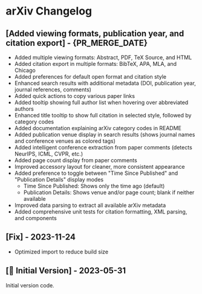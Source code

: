 # arXiv Changelog


## [Added viewing formats, publication year, and citation export] - {PR_MERGE_DATE}

- Added multiple viewing formats: Abstract, PDF, TeX Source, and HTML
- Added citation export in multiple formats: BibTeX, APA, MLA, and Chicago
- Added preferences for default open format and citation style
- Enhanced search results with additional metadata (DOI, publication year, journal references, comments)
- Added quick actions to copy various paper links
- Added tooltip showing full author list when hovering over abbreviated authors
- Enhanced title tooltip to show full citation in selected style, followed by category codes
- Added documentation explaining arXiv category codes in README
- Added publication venue display in search results (shows journal names and conference venues as colored tags)
- Added intelligent conference extraction from paper comments (detects NeurIPS, ICML, CVPR, etc.)
- Added page count display from paper comments
- Improved accessory layout for cleaner, more consistent appearance
- Added preference to toggle between "Time Since Published" and "Publication Details" display modes
  - Time Since Published: Shows only the time ago (default)
  - Publication Details: Shows venue and/or page count; blank if neither available
- Improved data parsing to extract all available arXiv metadata
- Added comprehensive unit tests for citation formatting, XML parsing, and components

## [Fix] - 2023-11-24

- Optimized import to reduce build size

## [🎉 Initial Version] - 2023-05-31

Initial version code.
